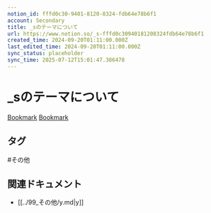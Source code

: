 ```yaml
---
notion_id: fffd0c30-9401-8120-8324-fdb64e78b6f1
account: Secondary
title: _sのテーマについて
url: https://www.notion.so/_s-fffd0c30940181208324fdb64e78b6f1
created_time: 2024-09-20T01:11:00.000Z
last_edited_time: 2024-09-20T01:11:00.000Z
sync_status: placeholder
sync_time: 2025-07-12T15:01:47.386478
---
```

# _sのテーマについて

[Bookmark](https://underscores.me/)
[Bookmark](https://ryob.net/underscores/)

## タグ

#その他 

## 関連ドキュメント

- [[../99_その他/y.md|y]]
